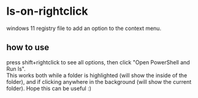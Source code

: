 # ls-on-rightclick
windows 11 registry file to add an option to the context menu. 

## how to use
press shift+rightclick to see all options, then click "Open PowerShell and Run ls".<br>
This works both while a folder is highlighted (will show the inside of the folder), and if clicking anywhere in the background (will show the current folder). Hope this can be useful :)

